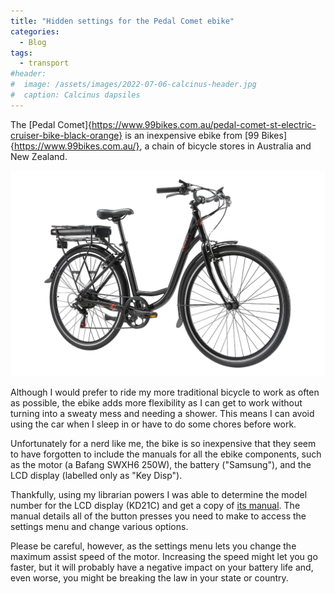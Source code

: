 ```yaml
---
title: "Hidden settings for the Pedal Comet ebike"
categories:
  - Blog
tags:
  - transport
#header:
#  image: /assets/images/2022-07-06-calcinus-header.jpg
#  caption: Calcinus dapsiles
---
```


The [Pedal Comet]{https://www.99bikes.com.au/pedal-comet-st-electric-cruiser-bike-black-orange} is an inexpensive ebike
from [99 Bikes]{https://www.99bikes.com.au/}, a chain of bicycle stores in Australia and New Zealand.

![Pedal Comet bike](/assets/images/pedal-comet.png)

Although I would prefer to ride my more traditional bicycle to work as often as possible, the ebike adds more flexibility
as I can get to work without turning into a sweaty mess and needing a shower. This means I can avoid using the car when I
sleep in or have to do some chores before work.

Unfortunately for a nerd like me, the bike is so inexpensive that they seem to have forgotten to include the manuals for
all the ebike components, such as the motor (a Bafang SWXH6 250W), the battery ("Samsung"), and the LCD display (labelled
only as "Key Disp").

Thankfully, using my librarian powers I was able to determine the model number for the LCD display (KD21C) and get a copy
of [its manual](/assets/pdf/kd21c.pdf). The manual details all of the button presses you need to make to access the settings
menu and change various options.

Please be careful, however, as the settings menu lets you change the maximum assist speed of the motor. Increasing the
speed might let you go faster, but it will probably have a negative impact on your battery life and, even worse, you might
be breaking the law in your state or country.
